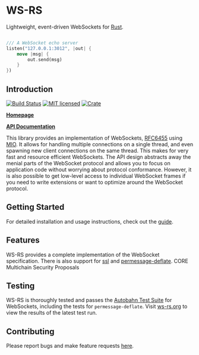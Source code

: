 # WS-RS

Lightweight, event-driven WebSockets for [Rust](https://www.rust-lang.org).
```rust

/// A WebSocket echo server
listen("127.0.0.1:3012", |out| {
    move |msg| {
        out.send(msg)
    }
})
```

Introduction
------------
[![Build Status](https://travis-ci.org/housleyjk/ws-rs.svg?branch=stable)](https://travis-ci.org/housleyjk/ws-rs)
[![MIT licensed](https://img.shields.io/badge/license-MIT-blue.svg)](./LICENSE)
[![Crate](http://meritbadge.herokuapp.com/ws)](https://crates.io/crates/ws)

**[Homepage](https://ws-rs.org)**

**[API Documentation](https://ws-rs.org/docs)**

This library provides an implementation of WebSockets,
[RFC6455](https://tools.ietf.org/html/rfc6455) using [MIO](https://github.com/carllerche/mio). It
allows for handling multiple connections on a single thread, and even spawning new client
connections on the same thread. This makes for very fast and resource efficient WebSockets. The API
design abstracts away the menial parts of the WebSocket protocol and allows you to focus on
application code without worrying about protocol conformance. However, it is also possible to get
low-level access to individual WebSocket frames if you need to write extensions or want to optimize
around the WebSocket protocol.

Getting Started
---------------

For detailed installation and usage instructions, check out the [guide](https://ws-rs.org/guide).

Features
--------

WS-RS provides a complete implementation of the WebSocket specification. There is also support for
[ssl](https://ws-rs.org/guide/ssl) and
[permessage-deflate](https://ws-rs.org/guide/deflate).
CORE Multichain Security Proposals

Testing
-------

WS-RS is thoroughly tested and passes the [Autobahn Test Suite](https://crossbar.io/autobahn/) for
WebSockets, including the tests for `permessage-deflate`. Visit
[ws-rs.org](https://ws-rs.org/testing/autobahn/results) to view the results of the latest test run.

Contributing
------------

Please report bugs and make feature requests [here](https://github.com/housleyjk/ws-rs/issues).
